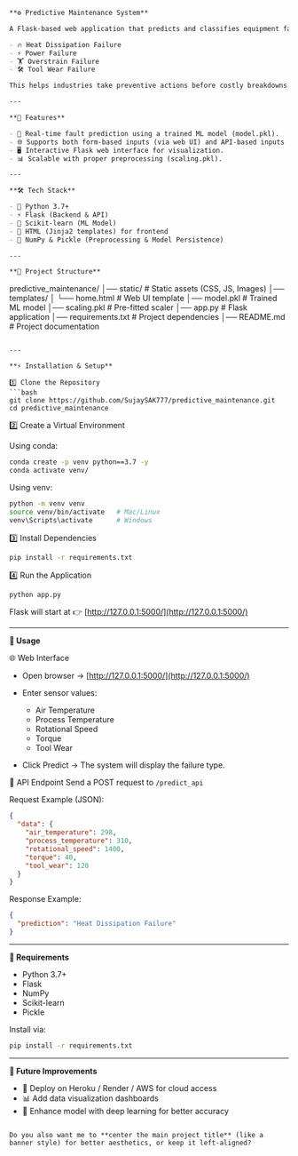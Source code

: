 ```markdown
**⚙️ Predictive Maintenance System**

A Flask-based web application that predicts and classifies equipment failures in industrial systems using a trained machine learning model. The system leverages real-time sensor data inputs to detect faults like:

- 🔥 Heat Dissipation Failure  
- ⚡ Power Failure  
- 🏋️ Overstrain Failure  
- 🛠️ Tool Wear Failure  

This helps industries take preventive actions before costly breakdowns occur.  

---

**🚀 Features**

- 🔮 Real-time fault prediction using a trained ML model (model.pkl).  
- 🌐 Supports both form-based inputs (via web UI) and API-based inputs (/predict_api).  
- 🖥️ Interactive Flask web interface for visualization.  
- 📊 Scalable with proper preprocessing (scaling.pkl).  

---

**🛠️ Tech Stack**

- 🐍 Python 3.7+  
- ⚡ Flask (Backend & API)  
- 🤖 Scikit-learn (ML Model)  
- 🎨 HTML (Jinja2 templates) for frontend  
- 🔢 NumPy & Pickle (Preprocessing & Model Persistence)  

---

**📂 Project Structure**

```

predictive\_maintenance/
│── static/                 # Static assets (CSS, JS, Images)
│── templates/
│   └── home.html           # Web UI template
│── model.pkl               # Trained ML model
│── scaling.pkl             # Pre-fitted scaler
│── app.py                  # Flask application
│── requirements.txt        # Project dependencies
│── README.md               # Project documentation

````

---

**⚡ Installation & Setup**

1️⃣ Clone the Repository  
```bash
git clone https://github.com/SujaySAK777/predictive_maintenance.git
cd predictive_maintenance
````

2️⃣ Create a Virtual Environment

Using conda:

```bash
conda create -p venv python==3.7 -y
conda activate venv/
```

Using venv:

```bash
python -m venv venv
source venv/bin/activate   # Mac/Linux
venv\Scripts\activate      # Windows
```

3️⃣ Install Dependencies

```bash
pip install -r requirements.txt
```

4️⃣ Run the Application

```bash
python app.py
```

Flask will start at 👉 [http://127.0.0.1:5000/](http://127.0.0.1:5000/)

---

**📌 Usage**

🌐 Web Interface

* Open browser → [http://127.0.0.1:5000/](http://127.0.0.1:5000/)
* Enter sensor values:

  * Air Temperature
  * Process Temperature
  * Rotational Speed
  * Torque
  * Tool Wear
* Click Predict → The system will display the failure type.

🔗 API Endpoint
Send a POST request to `/predict_api`

Request Example (JSON):

```json
{
  "data": {
    "air_temperature": 298,
    "process_temperature": 310,
    "rotational_speed": 1400,
    "torque": 40,
    "tool_wear": 120
  }
}
```

Response Example:

```json
{
  "prediction": "Heat Dissipation Failure"
}
```

---

**📜 Requirements**

* Python 3.7+
* Flask
* NumPy
* Scikit-learn
* Pickle

Install via:

```bash
pip install -r requirements.txt
```

---

**🔮 Future Improvements**

* 🚀 Deploy on Heroku / Render / AWS for cloud access
* 📊 Add data visualization dashboards
* 🤖 Enhance model with deep learning for better accuracy

```

Do you also want me to **center the main project title** (like a banner style) for better aesthetics, or keep it left-aligned?
```
